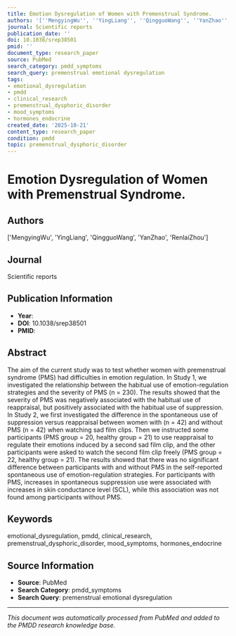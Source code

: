 ```yaml
---
title: Emotion Dysregulation of Women with Premenstrual Syndrome.
authors: '[''MengyingWu'', ''YingLiang'', ''QingguoWang'', ''YanZhao'', ''RenlaiZhou'']'
journal: Scientific reports
publication_date: ''
doi: 10.1038/srep38501
pmid: ''
document_type: research_paper
source: PubMed
search_category: pmdd_symptoms
search_query: premenstrual emotional dysregulation
tags:
- emotional_dysregulation
- pmdd
- clinical_research
- premenstrual_dysphoric_disorder
- mood_symptoms
- hormones_endocrine
created_date: '2025-10-21'
content_type: research_paper
condition: pmdd
topic: premenstrual_dysphoric_disorder
---
```


# Emotion Dysregulation of Women with Premenstrual Syndrome.

## Authors
['MengyingWu', 'YingLiang', 'QingguoWang', 'YanZhao', 'RenlaiZhou']

## Journal
Scientific reports

## Publication Information
- **Year**: 
- **DOI**: 10.1038/srep38501
- **PMID**: 

## Abstract
The aim of the current study was to test whether women with premenstrual syndrome (PMS) had difficulties in emotion regulation. In Study 1, we investigated the relationship between the habitual use of emotion-regulation strategies and the severity of PMS (n = 230). The results showed that the severity of PMS was negatively associated with the habitual use of reappraisal, but positively associated with the habitual use of suppression. In Study 2, we first investigated the difference in the spontaneous use of suppression versus reappraisal between women with (n = 42) and without PMS (n = 42) when watching sad film clips. Then we instructed some participants (PMS group = 20, healthy group = 21) to use reappraisal to regulate their emotions induced by a second sad film clip, and the other participants were asked to watch the second film clip freely (PMS group = 22, healthy group = 21). The results showed that there was no significant difference between participants with and without PMS in the self-reported spontaneous use of emotion-regulation strategies. For participants with PMS, increases in spontaneous suppression use were associated with increases in skin conductance level (SCL), while this association was not found among participants without PMS.

## Keywords
emotional_dysregulation, pmdd, clinical_research, premenstrual_dysphoric_disorder, mood_symptoms, hormones_endocrine

## Source Information
- **Source**: PubMed
- **Search Category**: pmdd_symptoms
- **Search Query**: premenstrual emotional dysregulation

---
*This document was automatically processed from PubMed and added to the PMDD research knowledge base.*
